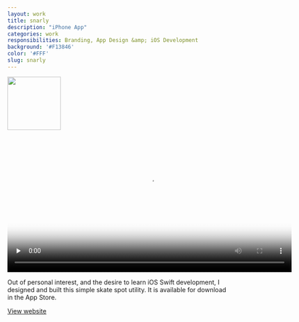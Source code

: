 ```yaml
---
layout: work
title: snarly
description: "iPhone App"
categories: work
responsibilities: Branding, App Design &amp; iOS Development
background: '#F13846'
color: '#FFF'
slug: snarly
---
```


<div class="IntroImg">
  <img src="{{ site.root }}/work/snarly/logo.png" style="width: 120px" />
</div>

<div class="video_container iphone">
  <video id="snarly" title="snarly"
    preload="none" width="640" height="320" poster="{{ site.root }}/work/snarly/snarlypreview3.png" data-setup="{}">
    <source src="{{ site.root }}/work/snarly/snarlypreview3.mp4" type='video/mp4'>
  </video>
</div>

Out of personal interest, and the desire to learn iOS Swift development, I designed and built this simple skate spot utility. It is available for download in the App Store.

<a href="http://getsnarly.com" class="button" rel="external">View website</a>
